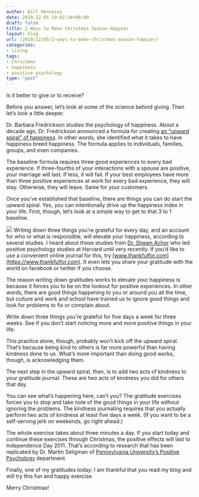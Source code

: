 ```yaml
---
author: Bill Hennessy
date: 2010-12-05 19:02:34+00:00
draft: false
title: 2 Ways to Make Christmas Season Happier
layout: blog
url: /2010/12/05/2-ways-to-make-christmas-season-happier/
categories:
- Living
tags:
- Christmas
- happiness
- positive psychology
type: "post"
---
```


Is it better to give or to receive?

 

Before you answer, let’s look at some of the science behind giving. Then let’s look a little deeper.

 

Dr. Barbara Fredrickson studies the psychology of happiness. About a decade ago, Dr. Fredrickson announced a formula for creating [an “upward spiral” of happiness](https://www.mindpub.com/art399.htm). In other words, she identified what it takes to have happiness breed happiness. The formula applies to individuals, families, groups, and even companies. 

 

The baseline formula requires three good experiences to every bad experience. If three-fourths of your interactions with a spouse are positive, your marriage will last. If less, it will fail. If your best employees have more than three positive experiences at work for every bad experience, they will stay. Otherwise, they will leave. Same for your customers.

 

Once you’ve established that baseline, there are things you can do start the upward spiral. Yes, you can intentionally drive up the happiness index in your life. First, though, let’s look at a simple way to get to that 3 to 1 baseline.

 

![](https://lauraberry.files.wordpress.com/2008/07/journal.jpg)
Writing down three things you’re grateful for every day, and an account for who or what is responsible, will elevate your happiness, according to several studies. I heard about these studies from [Dr. Shawn Achor](https://www.shawnachor.com/) who led positive psychology studies at Harvard until very recently. If you’d like to use a convenient online journal for this, try [www.thankfulfor.com](https://www.thankfulfor.com). It even lets you share your gratitude with the world on facebook or twitter if you choose.

 

The reason writing down gratitudes works to elevate your happiness is because it forces you to be on the lookout for positive experiences. In other words, there are good things happening to you or around you all the time, but culture and work and school have trained us to ignore good things and look for problems to fix or complain about.

 

Write down three things you’re grateful for five days a week for three weeks. See if you don’t start noticing more and more positive things in your life.

 

This practice alone, though, probably won’t kick off the upward spiral. That’s because being kind to others is far more powerful than having kindness done to us. What’s more important than doing good works, though, is acknowledging them.

 

The next step in the upward spiral, then, is to add two acts of kindness to your gratitude journal. These are two acts of kindness you did for others that day.

 

You can see what’s happening here, can’t you? The gratitude exercises forces you to stop and take note of the good things in your life without ignoring the problems. The kindness journaling requires that you actually perform two acts of kindness at least five days a week. (If you want to be a self-serving jerk on weekends, go right ahead.) 

 

The whole exercise takes about three minutes a day. If you start today and continue these exercises through Christmas, the positive effects will last to Independence Day 2011. That’s according to research that has been replicated by Dr. Martin Seligman of [Pennsylvania University’s Positive Psychology](https://www.authentichappiness.sas.upenn.edu/Default.aspx) department.

 

Finally, one of my gratitudes today: I am thankful that you read my blog and will try this fun and happy exercise.

 

Merry Christmas!
